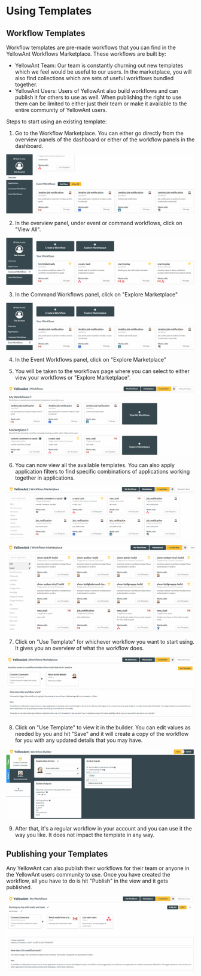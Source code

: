 # Using Templates

## Workflow Templates

Workflow templates are pre-made workflows that you can find in the YellowAnt Workflows Marketplace. These workflows are built by:

* YellowAnt Team: Our team is constantly churning out new templates which we feel would be useful to our users. In the marketplace, you will also find collections which are sets of useful workflows bundled together. 
* YellowAnt Users: Users of YellowAnt also build workflows and can publish it for others to use as well. When publishing the right to use them can be limited to either just their team or make it available to the entire community of YellowAnt users. 

Steps to start using an existing template:

1. Go to the Workflow Marketplace. You can either go directly from the overview panels of the dashboard or either of the workflow panels in the dashboard. 

![](../.gitbook/assets/image%20%2891%29.png)

2. In the overview panel, under event or command workflows, click on "View All".  


![](../.gitbook/assets/image%20%2825%29.png)

3. In the Command Workflows panel, click on "Explore Marketplace"  


![](../.gitbook/assets/image%20%2892%29.png)

4. In the Event Workflows panel, click on "Explore Marketplace"

5. You will be taken to the workflows page where you can select to either view your workflows or "Explore Marketplace".  


![](../.gitbook/assets/image%20%28202%29.png)

6. You can now view all the available templates. You can also apply application filters to find specific combinations of applications working together in applications.  


![Workflows Marketplace](../.gitbook/assets/image%20%28152%29.png)

![Using application filters to find specific combinations](../.gitbook/assets/image%20%28115%29.png)

7. Click on "Use Template" for whichever workflow you want to start using. It gives you an overview of what the workflow does.  


![](../.gitbook/assets/image%20%28126%29.png)

8. Click on "Use Template" to view it in the builder. You can edit values as needed by you and hit "Save" and it will create a copy of the workflow for you with any updated details that you may have.  


![](../.gitbook/assets/image%20%28282%29.png)

9. After that, it's a regular workflow in your account and you can use it the way you like. It does not impact the template in any way.

## Publishing your Templates

Any YellowAnt can also publish their workflows for their team or anyone in the YellowAnt users community to use. Once you have created the workflow, all you have to do is hit "Publish" in the view and it gets published.

![](../.gitbook/assets/temp10.png)

